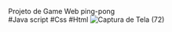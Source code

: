 Projeto de Game Web ping-pong  
#Java script
#Css
#Html
![Captura de Tela (72)](https://github.com/Willianpimenta/ping-pong/assets/66370178/3f55a33b-c2b2-43f8-8c59-52e131f10a4e)
